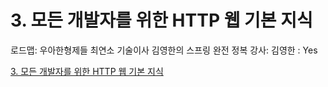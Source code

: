 # 3. 모든 개발자를 위한 HTTP 웹 기본 지식

로드맵: 우아한형제들 최연소 기술이사 김영한의 스프링 완전 정복
강사: 김영한
: Yes

[3. 모든 개발자를 위한 HTTP 웹 기본 지식](3%20%E1%84%86%E1%85%A9%E1%84%83%E1%85%B3%E1%86%AB%20%E1%84%80%E1%85%A2%E1%84%87%E1%85%A1%E1%86%AF%E1%84%8C%E1%85%A1%E1%84%85%E1%85%B3%E1%86%AF%20%E1%84%8B%E1%85%B1%E1%84%92%E1%85%A1%E1%86%AB%20HTTP%20%E1%84%8B%E1%85%B0%E1%86%B8%20%E1%84%80%E1%85%B5%E1%84%87%E1%85%A9%E1%86%AB%20%E1%84%8C%E1%85%B5%E1%84%89%E1%85%B5%E1%86%A8%20e6afb38d1ef343489d62d49e50a5d4a4.csv)